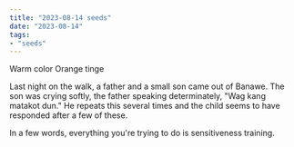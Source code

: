 ```yaml
---
title: "2023-08-14 seeds"
date: "2023-08-14"
tags:
- "seeds"
---
```


Warm color
Orange tinge

Last night on the walk, a father and a small son came out of Banawe. The son was crying softly, the father speaking determinately, "Wag kang matakot dun." He repeats this several times and the child seems to have responded after a few of these.

In a few words, everything you're trying to do is sensitiveness training.